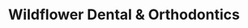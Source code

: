 ---
title: Wildflower Dental & Orthodontics
image: http://via.placeholder.com/100x100
logo:
address: 2111 E University Dr Suite 20
city: Prosper
state: TX
zip: 75078
rating: 5
phone: (214) 810-2972
website: https://wildflowerdental.com/
map: 
yelp: 
employees:
  - name: 
  - title: 
---